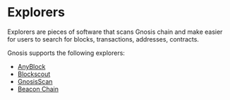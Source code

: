 ---
---

# Explorers

Explorers are pieces of software that scans Gnosis chain and make easier for users to search for blocks, transactions, addresses, contracts.

Gnosis supports the following explorers:

- [AnyBlock](https://explorer.anyblock.tools/ethereum/poa/xdai/)
- [Blockscout](https://blockscout.com/xdai/mainnet/)
- [GnosisScan](https://gnosisscan.io/)
- [Beacon Chain](https://beacon.gnosischain.com/)
